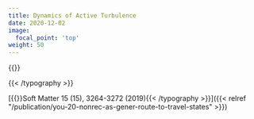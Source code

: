 ```yaml
---
title: Dynamics of Active Turbulence
date: 2020-12-02
image:
  focal_point: 'top'
weight: 50
---
```


{{<typography font="Roboto" size="18px" style="normal" weight="normal" >}}

{{< /typography >}}

[{{<typography font="Roboto" size="18px" style="normal" weight="normal" >}}Soft Matter 15 (15), 3264-3272 (2019){{< /typography >}}]({{< relref "/publication/you-20-nonrec-as-gener-route-to-travel-states" >}})

<!--more-->

